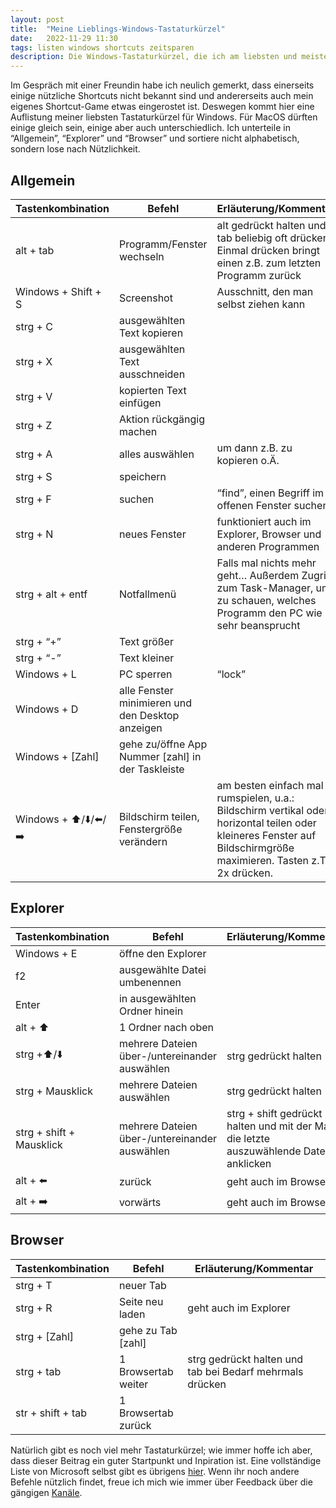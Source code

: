 ```yaml
---
layout: post
title:  "Meine Lieblings-Windows-Tastaturkürzel"
date:   2022-11-29 11:30
tags: listen windows shortcuts zeitsparen
description: Die Windows-Tastaturkürzel, die ich am liebsten und meisten verwende 
---
```

Im Gespräch mit einer Freundin habe ich neulich gemerkt, dass einerseits einige nützliche Shortcuts nicht bekannt sind und andererseits auch mein eigenes Shortcut-Game etwas eingerostet ist. Deswegen kommt hier eine Auflistung meiner liebsten Tastaturkürzel für Windows. Für MacOS dürften einige gleich sein, einige aber auch unterschiedlich. Ich unterteile in “Allgemein”, “Explorer” und “Browser” und sortiere nicht alphabetisch, sondern lose nach Nützlichkeit.

## Allgemein

| Tastenkombination | Befehl | Erläuterung/Kommentar |
| --- | --- | --- |
| alt + tab | Programm/Fenster wechseln | alt gedrückt halten und tab beliebig oft drücken. Einmal drücken bringt einen z.B. zum letzten Programm zurück |
| Windows + Shift + S | Screenshot | Ausschnitt, den man selbst ziehen kann |
| strg + C | ausgewählten Text kopieren |  |
| strg + X | ausgewählten Text ausschneiden |  |
| strg + V | kopierten Text einfügen |  |
| strg + Z | Aktion rückgängig machen |  |
| strg + A | alles auswählen | um dann z.B. zu kopieren o.Ä. |
| strg + S | speichern |  |
| strg + F | suchen | “find”, einen Begriff im offenen Fenster suchen |
| strg + N | neues Fenster | funktioniert auch im Explorer, Browser und anderen Programmen |
| strg + alt + entf | Notfallmenü | Falls mal nichts mehr geht… Außerdem Zugriff zum Task-Manager, um zu schauen, welches Programm den PC wie sehr beansprucht |
| strg + “+” | Text größer |  |
| strg + “-” | Text kleiner |  |
| Windows + L | PC sperren | “lock” |
| Windows + D | alle Fenster minimieren und den Desktop anzeigen |  |
| Windows + [Zahl] | gehe zu/öffne App Nummer [zahl] in der Taskleiste |  |
| Windows + ⬆️/⬇️/⬅️/➡️ | Bildschirm teilen, Fenstergröße verändern | am besten einfach mal rumspielen, u.a.: Bildschirm vertikal oder horizontal teilen oder kleineres Fenster auf Bildschirmgröße maximieren. Tasten z.T. 2x drücken. |

## Explorer

| Tastenkombination | Befehl | Erläuterung/Kommentar |
| --- | --- | --- |
| Windows + E | öffne den Explorer |  |
| f2 | ausgewählte Datei umbenennen |  |
| Enter | in ausgewählten Ordner hinein |  |
| alt + ⬆️ | 1 Ordner nach oben |  |
| strg +⬆️/⬇️ | mehrere Dateien über-/untereinander auswählen | strg gedrückt halten |
| strg + Mausklick | mehrere Dateien auswählen | strg gedrückt halten |
| strg + shift + Mausklick | mehrere Dateien über-/untereinander auswählen | strg + shift gedrückt halten und mit der Maus die letzte auszuwählende Datei anklicken |
| alt + ⬅️ | zurück | geht auch im Browser |
| alt + ➡️ | vorwärts | geht auch im Browser |

## Browser

| Tastenkombination | Befehl | Erläuterung/Kommentar |
| --- | --- | --- |
| strg + T | neuer Tab |  |
| strg + R | Seite neu laden | geht auch im Explorer |
| strg + [Zahl] | gehe zu Tab [zahl] |  |
| strg + tab | 1 Browsertab weiter | strg gedrückt halten und tab bei Bedarf mehrmals drücken |
| str + shift + tab | 1 Browsertab zurück |  |

Natürlich gibt es noch viel mehr Tastaturkürzel; wie immer hoffe ich aber, dass dieser Beitrag ein guter Startpunkt und Inpiration ist. Eine vollständige Liste von Microsoft selbst gibt es übrigens [hier](https://support.microsoft.com/de-de/windows/tastenkombinationen-in-windows-dcc61a57-8ff0-cffe-9796-cb9706c75eec). Wenn ihr noch andere Befehle nützlich findet, freue ich mich wie immer über Feedback über die gängigen [Kanäle](http://leodreieck.de/kontakt/). 